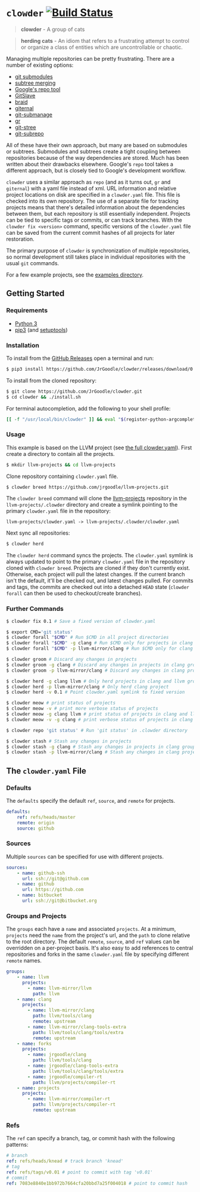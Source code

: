 # `clowder` [![Build Status](https://travis-ci.org/JrGoodle/clowder.svg)](https://travis-ci.org/JrGoodle/clowder)

> **clowder** - A group of cats

> **herding cats** - An idiom that refers to a frustrating attempt to control or organize a class of entities which are uncontrollable or chaotic.

Managing multiple repositories can be pretty frustrating. There are a number of existing options:

- [git submodules](https://git-scm.com/book/en/v2/Git-Tools-Submodules)
- [subtree merging](https://git-scm.com/book/en/v1/Git-Tools-Subtree-Merging)
- [Google's repo tool](https://code.google.com/p/git-repo/)
- [GitSlave](http://gitslave.sourceforge.net)
- [braid](https://github.com/cristibalan/braid)
- [giternal](https://github.com/patmaddox/giternal)
- [git-submanage](https://github.com/idbrii/git-submanage)
- [gr](https://github.com/mixu/gr)
- [git-stree](https://github.com/tdd/git-stree)
- [git-subrepo](https://github.com/ingydotnet/git-subrepo)

All of these have their own approach, but many are based on submodules or subtrees. Submodules and subtrees create a tight coupling between repositories because of the way dependencies are stored. Much has been written about their drawbacks elsewhere. Google's `repo` tool takes a different approach, but is closely tied to Google's development workflow.

`clowder` uses a similar approach as `repo` (and as it turns out, `gr` and `giternal`) with a yaml file instead of xml. URL information and relative project locations on disk are specified in a `clowder.yaml` file. This file is checked into its own repository. The use of a separate file for tracking projects means that there's detailed information about the dependencies between them, but each repository is still essentially independent. Projects can be tied to specific tags or commits, or can track branches. With the `clowder fix <version>` command, specific versions of the `clowder.yaml` file can be saved from the current commit hashes of all projects for later restoration.

The primary purpose of `clowder` is synchronization of multiple repositories, so normal development still takes place in individual repositories with the usual `git` commands.

For a few example projects, see the [examples directory](https://github.com/JrGoodle/clowder/tree/master/examples).

## Getting Started

### Requirements

- [Python 3](https://www.python.org/downloads/)
- [pip3](https://pypi.python.org/pypi/pip) (and [setuptools](https://pypi.python.org/pypi/setuptools))

### Installation

To install from the [GitHub Releases](https://github.com/JrGoodle/clowder/releases) open a terminal and run:

```bash
$ pip3 install https://github.com/JrGoodle/clowder/releases/download/0.8.3/clowder-0.8.3-py3-none-any.whl
```

To install from the cloned repository:

```bash
$ git clone https://github.com/JrGoodle/clowder.git
$ cd clowder && ./install.sh
```

For terminal autocompletion, add the following to your shell profile:

```bash
[[ -f "/usr/local/bin/clowder" ]] && eval "$(register-python-argcomplete clowder)"
```

### Usage

This example is based on the LLVM project (see [the full clowder.yaml](https://github.com/JrGoodle/llvm-projects/blob/master/clowder.yaml)). First create a directory to contain all the projects.

```bash
$ mkdir llvm-projects && cd llvm-projects
```

Clone repository containing `clowder.yaml` file.

```bash
$ clowder breed https://github.com/jrgoodle/llvm-projects.git
```

The `clowder breed` command will clone the [llvm-projects](https://github.com/jrgoodle/llvm-projects.git) repository in the `llvm-projects/.clowder` directory and create a symlink pointing to the primary `clowder.yaml` file in the repository:

```
llvm-projects/clowder.yaml -> llvm-projects/.clowder/clowder.yaml
```

Next sync all repositories:

```bash
$ clowder herd
```

The `clowder herd` command syncs the projects. The `clowder.yaml` symlink is always updated to point to the primary `clowder.yaml` file in the repository cloned with `clowder breed`. Projects are cloned if they don't currently exist. Otherwise, each project will pull the latest changes. If the current branch isn't the default, it'll be checked out, and latest changes pulled. For commits and tags, the commits are checked out into a detached `HEAD` state (`clowder forall` can then be used to checkout/create branches).

### Further Commands

```bash
$ clowder fix 0.1 # Save a fixed version of clowder.yaml
```

```bash
$ export CMD='git status'
$ clowder forall "$CMD" # Run $CMD in all project directories
$ clowder forall "$CMD" -g clang # Run $CMD only for projects in clang group
$ clowder forall "$CMD" -p llvm-mirror/clang # Run $CMD only for clang project
```

```bash
$ clowder groom # Discard any changes in projects
$ clowder groom -g clang # Discard any changes in projects in clang group
$ clowder groom -p llvm-mirror/clang # Discard any changes in clang project
```

```bash
$ clowder herd -g clang llvm # Only herd projects in clang and llvm groups
$ clowder herd -p llvm-mirror/clang # Only herd clang project
$ clowder herd -v 0.1 # Point clowder.yaml symlink to fixed version
```

```bash
$ clowder meow # print status of projects
$ clowder meow -v # print more verbose status of projects
$ clowder meow -g clang llvm # print status of projects in clang and llvm groups
$ clowder meow -v -g clang # print verbose status of projects in clang group
```

```bash
$ clowder repo 'git status' # Run 'git status' in .clowder directory
```

```bash
$ clowder stash # Stash any changes in projects
$ clowder stash -g clang # Stash any changes in projects in clang group
$ clowder stash -p llvm-mirror/clang # Stash any changes in clang project
```

## The `clowder.yaml` File

### Defaults

The `defaults` specify the default `ref`, `source`, and `remote` for projects.

```yaml
defaults:
    ref: refs/heads/master
    remote: origin
    source: github
```

### Sources

Multiple `sources` can be specified for use with different projects.

```yaml
sources:
    - name: github-ssh
      url: ssh://git@github.com
    - name: github
      url: https://github.com
    - name: bitbucket
      url: ssh://git@bitbucket.org
```

### Groups and Projects

The `groups` each have a `name` and associated `projects`.
At a minimum, `projects` need the `name` from the project's url, and the `path` to clone relative to the root directory.
The default `remote`, `source`, and `ref` values can be overridden on a per-project basis. It's also easy to add references to central repositories and forks in the same `clowder.yaml` file by specifying different `remote` names.

```yaml
groups:
    - name: llvm
      projects:
        - name: llvm-mirror/llvm
          path: llvm
    - name: clang
      projects:
        - name: llvm-mirror/clang
          path: llvm/tools/clang
          remote: upstream
        - name: llvm-mirror/clang-tools-extra
          path: llvm/tools/clang/tools/extra
          remote: upstream
    - name: forks
      projects:
        - name: jrgoodle/clang
          path: llvm/tools/clang
        - name: jrgoodle/clang-tools-extra
          path: llvm/tools/clang/tools/extra
        - name: jrgoodle/compiler-rt
          path: llvm/projects/compiler-rt
    - name: projects
      projects:
        - name: llvm-mirror/compiler-rt
          path: llvm/projects/compiler-rt
          remote: upstream
```

### Refs

The `ref` can specify a branch, tag, or commit hash with the following patterns:

```yaml
# branch
ref: refs/heads/knead # track branch 'knead'
# tag
ref: refs/tags/v0.01 # point to commit with tag 'v0.01'
# commit
ref: 7083e8840e1bb972b7664cfa20bbd7a25f004018 # point to commit hash
```
